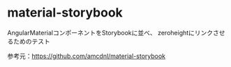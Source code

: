 # material-storybook
AngularMaterialコンポーネントをStorybookに並べ、
zeroheightにリンクさせるためのテスト

参考元：https://github.com/amcdnl/material-storybook
